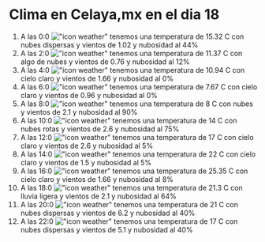 # Clima en Celaya,mx en el dia 18

1. A las 0:0 !["icon weather"](http://openweathermap.org/img/w/03n.png) tenemos una temperatura de 15.32 C con nubes dispersas y  vientos de 1.02 y nubosidad al 44%
1. A las 2:0 !["icon weather"](http://openweathermap.org/img/w/02n.png) tenemos una temperatura de 11.37 C con algo de nubes y  vientos de 0.76 y nubosidad al 12%
1. A las 4:0 !["icon weather"](http://openweathermap.org/img/w/01n.png) tenemos una temperatura de 10.94 C con cielo claro y  vientos de 1.66 y nubosidad al 0%
1. A las 6:0 !["icon weather"](http://openweathermap.org/img/w/01n.png) tenemos una temperatura de 7.67 C con cielo claro y  vientos de 0.96 y nubosidad al 0%
1. A las 8:0 !["icon weather"](http://openweathermap.org/img/w/04n.png) tenemos una temperatura de 8 C con nubes y  vientos de 2.1 y nubosidad al 90%
1. A las 10:0 !["icon weather"](http://openweathermap.org/img/w/04d.png) tenemos una temperatura de 14 C con nubes rotas y  vientos de 2.6 y nubosidad al 75%
1. A las 12:0 !["icon weather"](http://openweathermap.org/img/w/02d.png) tenemos una temperatura de 17 C con cielo claro y  vientos de 2.6 y nubosidad al 5%
1. A las 14:0 !["icon weather"](http://openweathermap.org/img/w/02d.png) tenemos una temperatura de 22 C con cielo claro y  vientos de 1.5 y nubosidad al 5%
1. A las 16:0 !["icon weather"](http://openweathermap.org/img/w/02d.png) tenemos una temperatura de 25.35 C con cielo claro y  vientos de 1.66 y nubosidad al 8%
1. A las 18:0 !["icon weather"](http://openweathermap.org/img/w/10d.png) tenemos una temperatura de 21.3 C con lluvia ligera y  vientos de 2.1 y nubosidad al 64%
1. A las 20:0 !["icon weather"](http://openweathermap.org/img/w/03n.png) tenemos una temperatura de 21 C con nubes dispersas y  vientos de 6.2 y nubosidad al 40%
1. A las 22:0 !["icon weather"](http://openweathermap.org/img/w/03n.png) tenemos una temperatura de 17 C con nubes dispersas y  vientos de 5.1 y nubosidad al 40%
